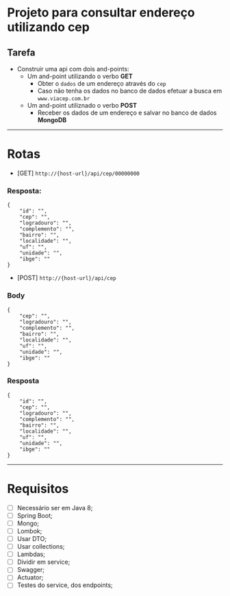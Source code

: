 # Projeto para consultar endereço utilizando cep 

## Tarefa
- Construir uma api com dois and-points:
	- Um and-point utilizando o verbo **GET** 
		- Obter o `dados` de um endereço através do `cep` 
		- Caso não tenha os dados no banco de dados efetuar a busca em `www.viacep.com.br`
	- Um and-point utiliznado o verbo **POST** 
		- Receber os dados de um endereço e salvar no banco de dados **MongoDB**

---

# Rotas

- [GET] `http://{host-url}/api/cep/00000000`

### Resposta:    
	{
		"id": "",
		"cep": "",
		"logradouro": "",
		"complemento": "",
		"bairro": "",
		"localidade": "",
		"uf": "",
		"unidade": "",
		"ibge": ""
	}    


- [POST] `http://{host-url}/api/cep`

### Body
    {
    	"cep": "",
    	"logradouro": "",
    	"complemento": "",
    	"bairro": "",
    	"localidade": "",
    	"uf": "",
    	"unidade": "",
    	"ibge": ""
    }


### Resposta    
	{
		"id": "",
		"cep": "",
		"logradouro": "",
		"complemento": "",
		"bairro": "",
		"localidade": "",
		"uf": "",
		"unidade": "",
		"ibge": ""
	}

---

# Requisitos

- [ ] Necessário ser em Java 8;
- [ ] Spring Boot;
- [ ] Mongo;
- [ ] Lombok;
- [ ] Usar DTO;
- [ ] Usar collections;
- [ ] Lambdas;
- [ ] Dividir em service;
- [ ] Swagger;
- [ ] Actuator;
- [ ] Testes do service, dos endpoints;